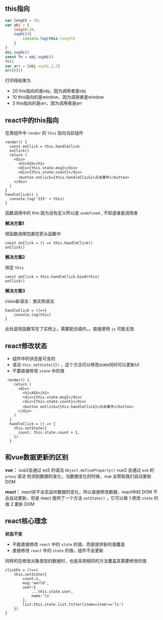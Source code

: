 ## this指向



```js
var length = 10;
var obj = {
    length:20,
    sayHi(){
        console.log(this.length)
    }
}
obj.sayHi()
const fn = obj.sayHi()
fn()
var arr = [obj.sayHi,1,2]
arr[0]()
```

打印得结果为 

- 20	this指向的是obj，因为调用者是obj
- 10    this指向的是window，因为调用者是window
- 3      this指向的是arr，因为调用者是arr



## react中的this指向

在类组件中 `render` 的 `this` 指向当前组件

```react
render() {
  const onClick = this.handleClick
  onClick()
  return (
    <div>
      <h1>XXX</h1>
      <div>{this.state.msg}</div>
      <div>{this.state.count}</div>
      <button onClick={this.handleClick}>点击事件</button>
    </div>
  )
}
handleClick() {
  console.log('233' + this)
}
```

函数调用中的 this 因为没有定义所以是 `undefined` , 不知道谁是调用者



**解决方案1**

把函数调用包裹在箭头函数中

```react
const onClick = () => this.handleClick()
onClick()
```

**解决方案2**

绑定 `this`

```react
const onClick = this.handleClick.bind(this)
onClick()
```

**解决方案3**

class新语法：类实例语法

```react
handleClick = ()=>{
    console.log(this)
}
```

此处是把函数写在了实例上，需要配合插件。。直接使用 `js` 可能无效





## react修改状态

- 组件中的状态是可变的
- 语法 `this.setState({})` ，这个方法可以修改state同时可以更新UI
- 不要直接修改 `state` 中的值

```react
 render() {
    return (
      <div>
        <h1>XXX</h1>
        <div>{this.state.msg}</div>
        <div>{this.state.count}</div>
        <button onClick={this.handleClick}>点击事件</button>
      </div>
    )
  }
  handleClick = () => {
    this.setState({
      count: this.state.count + 1,
    })
  }
```

## 和vue数据更新的区别

**vue：** vue2会通过 es5 的语法 `Object.defineProperty()` vue3 会通过 `es6` 的 `proxy` 语法 检测到数据的变化，当数据变化的时候，vue 会帮助我们自动更新 DOM 



**react：** react并不会去监听数据的变化，所以直接修改数据，react中的 DOM 不会自动更新，但是 react 提供了一个方法 `setState()` ，它可以做  1.修改 `state` 的值 2.更新 DOM





## react核心理念

**状态不变**

- 不能直接修改 `react` 中的 `state` 的值，而是提供新的值覆盖
- 直接修改 `react` 中的 `state` 的值，组件不会更新

同样的在修改对象类型的数据时，也是采用相同的方法覆盖其需要修改的值

```react
clickFn = ()=>{
    this.setState({
        count:1,
        msg:'world',
        user:{
            ...this.state.user,
            name:'ls'
        },
        list:this.state.list.fitter(item=>item!=='ls')
    })
}
```











